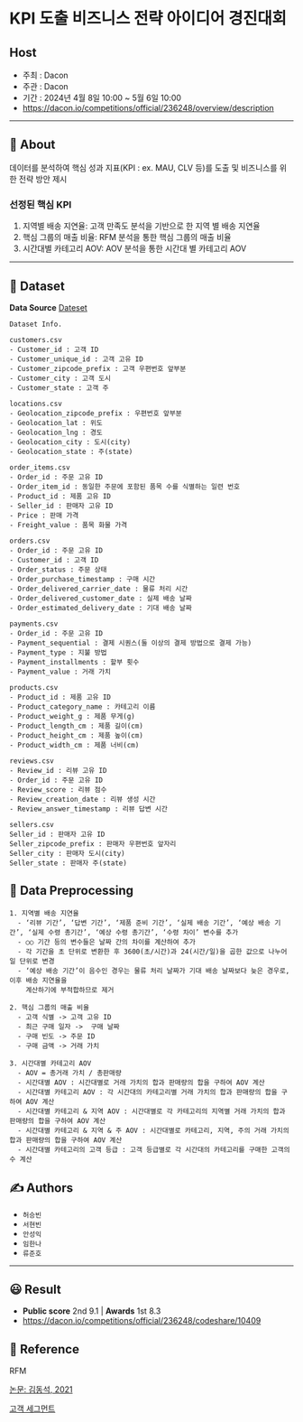 # **KPI 도출 비즈니스 전략 아이디어 경진대회**

## Host
- 주최 : Dacon
- 주관 : Dacon
- 기간 : 2024년 4월 8일 10:00 ~ 5월 6일 10:00
- https://dacon.io/competitions/official/236248/overview/description
---
## 🧐 About
데이터를 분석하여 핵심 성과 지표(KPI : ex. MAU, CLV 등)를 도출 및 비즈니스를 위한 전략 방안 제시

### 선정된 핵심 KPI ###
1. 지역별 배송 지연율: 고객 만족도 분석을 기반으로 한 지역 별 배송 지연율
2. 핵심 그룹의 매출 비율: RFM 분석을 통한 핵심 그룹의 매출 비율
3. 시간대별 카테고리 AOV: AOV 분석을 통한 시간대 별 카테고리 AOV  

---
## 📖 Dataset
**Data Source**  [Dateset](https://dacon.io/competitions/official/236248/data)
```
Dataset Info.

customers.csv
- Customer_id : 고객 ID
- Customer_unique_id : 고객 고유 ID
- Customer_zipcode_prefix : 고객 우편번호 앞부분
- Customer_city : 고객 도시
- Customer_state : 고객 주

locations.csv
- Geolocation_zipcode_prefix : 우편번호 앞부분
- Geolocation_lat : 위도
- Geolocation_lng : 경도
- Geolocation_city : 도시(city)
- Geolocation_state : 주(state)

order_items.csv
- Order_id : 주문 고유 ID
- Order_item_id : 동일한 주문에 포함된 품목 수를 식별하는 일련 번호
- Product_id : 제품 고유 ID
- Seller_id : 판매자 고유 ID
- Price : 판매 가격
- Freight_value : 품목 화물 가격

orders.csv
- Order_id : 주문 고유 ID
- Customer_id : 고객 ID
- Order_status : 주문 상태
- Order_purchase_timestamp : 구매 시간
- Order_delivered_carrier_date : 물류 처리 시간
- Order_delivered_customer_date : 실제 배송 날짜
- Order_estimated_delivery_date : 기대 배송 날짜

payments.csv
- Order_id : 주문 고유 ID
- Payment_sequential : 결제 시퀀스(둘 이상의 결제 방법으로 결제 가능)
- Payment_type : 지불 방법 
- Payment_installments : 할부 횟수
- Payment_value : 거래 가치

products.csv
- Product_id : 제품 고유 ID
- Product_category_name : 카테고리 이름
- Product_weight_g : 제품 무게(g)
- Product_length_cm : 제품 길이(cm)
- Product_height_cm : 제품 높이(cm)
- Product_width_cm : 제품 너비(cm)

reviews.csv
- Review_id : 리뷰 고유 ID
- Order_id : 주문 고유 ID
- Review_score : 리뷰 점수
- Review_creation_date : 리뷰 생성 시간
- Review_answer_timestamp : 리뷰 답변 시간

sellers.csv
Seller_id : 판매자 고유 ID
Seller_zipcode_prefix : 판매자 우편번호 앞자리
Seller_city : 판매자 도시(city)
Seller_state : 판매자 주(state)
```

## 🔧 Data Preprocessing
```
1. 지역별 배송 지연율
  - ‘리뷰 기간’, ‘답변 기간’, ‘제품 준비 기간’, ‘실제 배송 기간’, ‘예상 배송 기간’, ‘실제 수령 총기간’, ‘예상 수령 총기간’, ‘수령 차이’ 변수를 추가
  - ○○ 기간 등의 변수들은 날짜 간의 차이를 계산하여 추가
  - 각 기간을 초 단위로 변환한 후 3600(초/시간)과 24(시간/일)을 곱한 값으로 나누어 일 단위로 변경
  - ‘예상 배송 기간’이 음수인 경우는 물류 처리 날짜가 기대 배송 날짜보다 늦은 경우로, 이후 배송 지연율을
    계산하기에 부적합하므로 제거

2. 핵심 그룹의 매출 비율
  - 고객 식별 -> 고객 고유 ID
  - 최근 구매 일자 ->  구매 날짜
  - 구매 빈도 -> 주문 ID
  - 구매 금액 -> 거래 가치

3. 시간대별 카테고리 AOV
  - AOV = 총거래 가치 / 총판매량
  - 시간대별 AOV : 시간대별로 거래 가치의 합과 판매량의 합을 구하여 AOV 계산
  - 시간대별 카테고리 AOV : 각 시간대의 카테고리별 거래 가치의 합과 판매량의 합을 구하여 AOV 계산
  - 시간대별 카테고리 & 지역 AOV : 시간대별로 각 카테고리의 지역별 거래 가치의 합과 판매량의 합을 구하여 AOV 계산
  - 시간대별 카테고리 & 지역 & 주 AOV : 시간대별로 카테고리, 지역, 주의 거래 가치의 합과 판매량의 합을 구하여 AOV 계산
  - 시간대별 카테고리의 고객 등급 : 고객 등급별로 각 시간대의 카테고리를 구매한 고객의 수 계산
```

##  ✍️ Authors
- ``허승빈`` 
- ``서현빈`` 
- ``안성익`` 
- ``임한나`` 
- ``류준호``

---

## 😃 Result
- **Public score** 2nd 9.1 | **Awards** 1st 8.3
- https://dacon.io/competitions/official/236248/codeshare/10409

## 📖 Reference
RFM

[논문: 김동석, 2021](https://oak.jejunu.ac.kr/bitstream/2020.oak/23663/2/RFM%20%EB%AA%A8%ED%98%95%EC%9D%98%20%EA%B0%80%EC%A4%91%EC%B9%98%20%EC%84%A0%ED%83%9D%EC%97%90%20%EA%B4%80%ED%95%9C%20%EC%97%B0%EA%B5%AC.pdf)

[고객 세그먼트](https://documentation.bloomreach.com/engagement/docs/rfm-segmentation)
